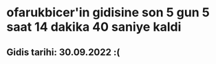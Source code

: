 # ofarukbicer'in gidisine son 5 gun 5 saat 14 dakika 40 saniye kaldi

## Gidis tarihi: 30.09.2022 :(